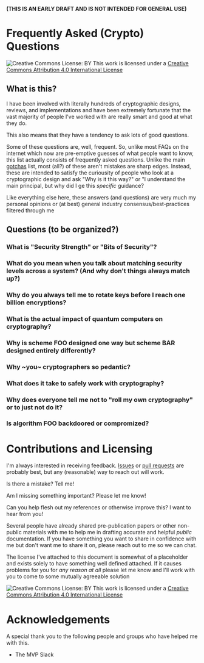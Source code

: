 **(THIS IS AN EARLY DRAFT AND IS NOT INTENDED FOR GENERAL USE)**

# Frequently Asked (Crypto) Questions
![Creative Commons License: BY](https://i.creativecommons.org/l/by/4.0/88x31.png)
This work is licensed under a [Creative Commons Attribution 4.0 International License](http://creativecommons.org/licenses/by/4.0/)

## What is this?
I have been involved with literally hundreds of cryptographic designs, reviews, and implementations and have been extremely fortunate that the vast majority of people I've worked with are really smart and good at what they do.

This also means that they have a tendency to ask lots of good questions.

Some of these questions are, well, frequent.
So, unlike most FAQs on the internet which now are pre-emptive guesses of what people want to know, this list actually consists of frequently asked questions.
Unlike the main [gotchas](./README.md) list, most (all?) of these aren't mistakes are sharp edges.
Instead, these are intended to satisfy the curiousity of people who look at a cryptographic design and ask "Why is it this way?" or "I understand the main principal, but why did I ge this *specific* guidance?

Like everything else here, these answers (and questions) are very much my personal opinions or (at best) general industry consensus/best-practices filtered through me

## Questions (to be organized?)

### What is "Security Strength" or "Bits of Security"?

### What do you mean when you talk about matching security levels across a system? (And why don't things always match up?)

### Why do you always tell me to rotate keys before I reach one billion encryptions?

### What is the actual impact of quantum computers on cryptography?

### Why is scheme FOO designed one way but scheme BAR designed entirely differently?

### Why ~you~ cryptographers so pedantic?

### What does it take to safely work with cryptography?

### Why does everyone tell me not to "roll my own cryptography" or to just not do it?

### Is algorithm FOO backdoored or compromized?

# Contributions and Licensing

I'm always interested in receiving feedback. [Issues](https://github.com/SalusaSecondus/CryptoGotchas/issues) or [pull requests](https://github.com/SalusaSecondus/CryptoGotchas/pulls) are probably best, but any (reasonable) way to reach out will work.

Is there a mistake? Tell me!

Am I missing something important? Please let me know!

Can you help flesh out my references or otherwise improve this? I want to hear from you!

Several people have already shared pre-publication papers or other non-public materials with me to help me in drafting accurate and helpful _public_ documentation. If you have something you want to share in confidence with me but don't want me to share it on, please reach out to me so we can chat.

The license I've attached to this document is somewhat of a placeholder and exists solely to have something well defined attached. If it causes problems for you for _any reason at all_ please let me know and I'll work with you to come to some mutually agreeable solution

![Creative Commons License: BY](https://i.creativecommons.org/l/by/4.0/88x31.png)
This work is licensed under a [Creative Commons Attribution 4.0 International License](http://creativecommons.org/licenses/by/4.0/)

# Acknowledgements
A special thank you to the following people and groups who have helped me with this.

* The MVP Slack

